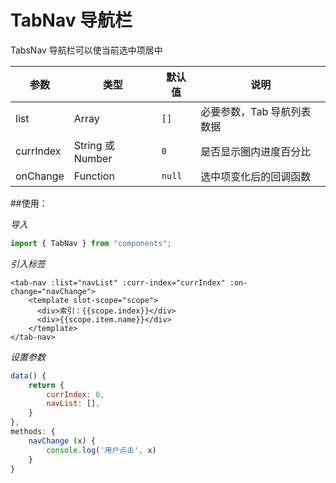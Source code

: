 # TabNav 导航栏

TabsNav 导航栏可以使当前选中项居中

| 参数      | 类型             | 默认值 | 说明                       |
| --------- | ---------------- | ------ | -------------------------- |
| list      | Array            | `[]`   | 必要参数，Tab 导航列表数据 |
| currIndex | String 或 Number | `0`    | 是否显示圈内进度百分比     |
| onChange  | Function         | `null` | 选中项变化后的回调函数     |

##使用：

_导入_

```javascript
import { TabNav } from "components";
```

_引入标签_

```vue
<tab-nav :list="navList" :curr-index="currIndex" :on-change="navChange">
    <template slot-scope="scope">
      <div>索引：{{scope.index}}</div>
      <div>{{scope.item.name}}</div>
    </template>
</tab-nav>
```

_设置参数_

```javascript
data() {
    return {
        currIndex: 0,
        navList: [],
    }
},
methods: {
    navChange (x) {
        console.log('用户点击', x)
    }
}
```
